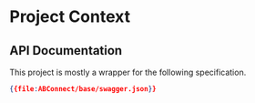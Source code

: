 # Project Context

## API Documentation

This project is mostly a wrapper for the following specification.

```json
{{file:ABConnect/base/swagger.json}}
```
